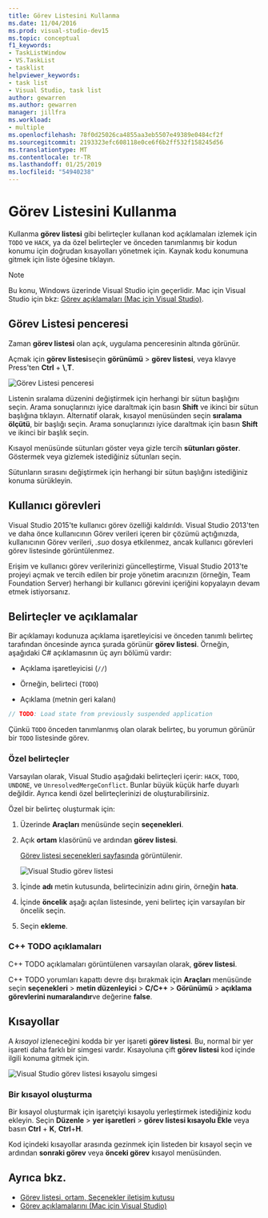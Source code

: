 ```yaml
---
title: Görev Listesini Kullanma
ms.date: 11/04/2016
ms.prod: visual-studio-dev15
ms.topic: conceptual
f1_keywords:
- TaskListWindow
- VS.TaskList
- tasklist
helpviewer_keywords:
- task list
- Visual Studio, task list
author: gewarren
ms.author: gewarren
manager: jillfra
ms.workload:
- multiple
ms.openlocfilehash: 78f0d25026ca4855aa3eb5507e49389e0484cf2f
ms.sourcegitcommit: 2193323efc608118e0ce6f6b2ff532f158245d56
ms.translationtype: MT
ms.contentlocale: tr-TR
ms.lasthandoff: 01/25/2019
ms.locfileid: "54940238"
---
```

# <a name="use-the-task-list"></a>Görev Listesini Kullanma

Kullanma **görev listesi** gibi belirteçler kullanan kod açıklamaları izlemek için `TODO` ve `HACK`, ya da özel belirteçler ve önceden tanımlanmış bir kodun konumu için doğrudan kısayolları yönetmek için. Kaynak kodu konumuna gitmek için liste öğesine tıklayın.

> [!NOTE]
> Bu konu, Windows üzerinde Visual Studio için geçerlidir. Mac için Visual Studio için bkz: [Görev açıklamaları (Mac için Visual Studio)](/visualstudio/mac/task-comments).

## <a name="the-task-list-window"></a>Görev Listesi penceresi

Zaman **görev listesi** olan açık, uygulama penceresinin altında görünür.

Açmak için **görev listesi**seçin **görünümü** > **görev listesi**, veya klavye Press'ten **Ctrl** + **\\**,**T**.

![Görev Listesi penceresi](../ide/media/vs2015_task_list.png)

Listenin sıralama düzenini değiştirmek için herhangi bir sütun başlığını seçin. Arama sonuçlarınızı iyice daraltmak için basın **Shift** ve ikinci bir sütun başlığına tıklayın. Alternatif olarak, kısayol menüsünden seçin **sıralama ölçütü**, bir başlığı seçin. Arama sonuçlarınızı iyice daraltmak için basın **Shift** ve ikinci bir başlık seçin.

Kısayol menüsünde sütunları göster veya gizle tercih **sütunları göster**. Göstermek veya gizlemek istediğiniz sütunları seçin.

Sütunların sırasını değiştirmek için herhangi bir sütun başlığını istediğiniz konuma sürükleyin.

## <a name="user-tasks"></a>Kullanıcı görevleri

Visual Studio 2015'te kullanıcı görev özelliği kaldırıldı. Visual Studio 2013'ten ve daha önce kullanıcının Görev verileri içeren bir çözümü açtığınızda, kullanıcının Görev verileri, *.suo* dosya etkilenmez, ancak kullanıcı görevleri görev listesinde görüntülenmez.

Erişim ve kullanıcı görev verilerinizi güncelleştirme, Visual Studio 2013'te projeyi açmak ve tercih edilen bir proje yönetim aracınızın (örneğin, Team Foundation Server) herhangi bir kullanıcı görevini içeriğini kopyalayın devam etmek istiyorsanız.

## <a name="tokens-and-comments"></a>Belirteçler ve açıklamalar

Bir açıklamayı kodunuza açıklama işaretleyicisi ve önceden tanımlı belirteç tarafından öncesinde ayrıca şurada görünür **görev listesi**. Örneğin, aşağıdaki C# açıklamasının üç ayrı bölümü vardır:

- Açıklama işaretleyicisi (`//`)

- Örneğin, belirteci (`TODO`)

- Açıklama (metnin geri kalanı)

```csharp
// TODO: Load state from previously suspended application
```

Çünkü `TODO` önceden tanımlanmış olan olarak belirteç, bu yorumun görünür bir `TODO` listesinde görev.

### <a name="custom-tokens"></a>Özel belirteçler

Varsayılan olarak, Visual Studio aşağıdaki belirteçleri içerir: `HACK`, `TODO`, `UNDONE`, ve `UnresolvedMergeConflict`. Bunlar büyük küçük harfe duyarlı değildir. Ayrıca kendi özel belirteçlerinizi de oluşturabilirsiniz.

Özel bir belirteç oluşturmak için:

1. Üzerinde **Araçları** menüsünde seçin **seçenekleri**.

2. Açık **ortam** klasörünü ve ardından **görev listesi**.

   [Görev listesi seçenekleri sayfasında](../ide/reference/task-list-environment-options-dialog-box.md) görüntülenir.

   ![Visual Studio görev listesi](../ide/media/vs2015_task_list_options.png)

3. İçinde **adı** metin kutusunda, belirtecinizin adını girin, örneğin **hata**.

4. İçinde **öncelik** aşağı açılan listesinde, yeni belirteç için varsayılan bir öncelik seçin.

5. Seçin **ekleme**.

### <a name="c-todo-comments"></a>C++ TODO açıklamaları

C++ TODO açıklamaları görüntülenen varsayılan olarak, **görev listesi**.

C++ TODO yorumları kapattı devre dışı bırakmak için **Araçları** menüsünde seçin **seçenekleri** > **metin düzenleyici** > **C/C++**  >  **Görünümü** > **açıklama görevlerini numaralandır**ve değerine **false**.

## <a name="shortcuts"></a>Kısayollar

A *kısayol* izleneceğini kodda bir yer işareti **görev listesi**. Bu, normal bir yer işareti daha farklı bir simgesi vardır. Kısayoluna çift **görev listesi** kod içinde ilgili konuma gitmek için.

![Visual Studio görev listesi kısayolu simgesi](../ide/media/vs2015_task_list_bookmark.png)

### <a name="create-a-shortcut"></a>Bir kısayol oluşturma

Bir kısayol oluşturmak için işaretçiyi kısayolu yerleştirmek istediğiniz kodu ekleyin. Seçin **Düzenle** > **yer işaretleri** > **görev listesi kısayolu Ekle** veya basın **Ctrl** + **K**, **Ctrl**+**H**.

Kod içindeki kısayollar arasında gezinmek için listeden bir kısayol seçin ve ardından **sonraki görev** veya **önceki görev** kısayol menüsünden.

## <a name="see-also"></a>Ayrıca bkz.

- [Görev listesi, ortam, Seçenekler iletişim kutusu](../ide/reference/task-list-environment-options-dialog-box.md)
- [Görev açıklamalarını (Mac için Visual Studio)](/visualstudio/mac/task-comments)
